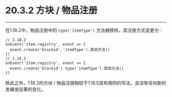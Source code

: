 # 20.3.2 方块 / 物品注册

***

在1.18.2中，物品注册中的 `type('itemType')` 方法被移除，其注册方式变更为：

```
// 1.18.2
onEvent('item.registry', event => {
  event.create('blockid','itemType').其他方法()
})
// 1.16.5
onEvent('item.registry', event => {
  event.create('blockid').type('itemType').其他方法()
})
```

除此之外，1.18.2的方块 / 物品注册相较于1.16.5具有相同的写法，且没有任何新的发展或显著的变化。
